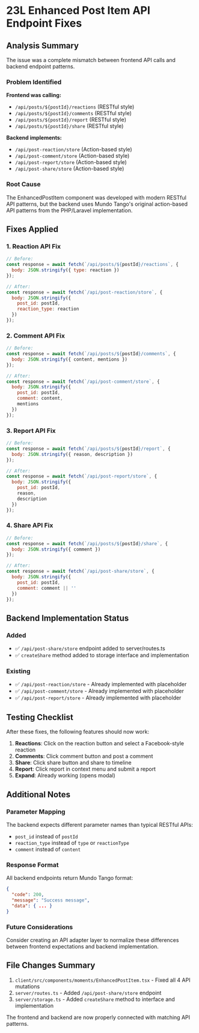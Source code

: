 # 23L Enhanced Post Item API Endpoint Fixes

## Analysis Summary

The issue was a complete mismatch between frontend API calls and backend endpoint patterns.

### Problem Identified

**Frontend was calling:**
- `/api/posts/${postId}/reactions` (RESTful style)
- `/api/posts/${postId}/comments` (RESTful style)
- `/api/posts/${postId}/report` (RESTful style)
- `/api/posts/${postId}/share` (RESTful style)

**Backend implements:**
- `/api/post-reaction/store` (Action-based style)
- `/api/post-comment/store` (Action-based style)
- `/api/post-report/store` (Action-based style)
- `/api/post-share/store` (Action-based style)

### Root Cause

The EnhancedPostItem component was developed with modern RESTful API patterns, but the backend uses Mundo Tango's original action-based API patterns from the PHP/Laravel implementation.

## Fixes Applied

### 1. Reaction API Fix
```javascript
// Before:
const response = await fetch(`/api/posts/${postId}/reactions`, {
  body: JSON.stringify({ type: reaction })
});

// After:
const response = await fetch(`/api/post-reaction/store`, {
  body: JSON.stringify({ 
    post_id: postId,
    reaction_type: reaction
  })
});
```

### 2. Comment API Fix
```javascript
// Before:
const response = await fetch(`/api/posts/${postId}/comments`, {
  body: JSON.stringify({ content, mentions })
});

// After:
const response = await fetch(`/api/post-comment/store`, {
  body: JSON.stringify({ 
    post_id: postId,
    comment: content,
    mentions 
  })
});
```

### 3. Report API Fix
```javascript
// Before:
const response = await fetch(`/api/posts/${postId}/report`, {
  body: JSON.stringify({ reason, description })
});

// After:
const response = await fetch(`/api/post-report/store`, {
  body: JSON.stringify({ 
    post_id: postId,
    reason,
    description 
  })
});
```

### 4. Share API Fix
```javascript
// Before:
const response = await fetch(`/api/posts/${postId}/share`, {
  body: JSON.stringify({ comment })
});

// After:
const response = await fetch(`/api/post-share/store`, {
  body: JSON.stringify({ 
    post_id: postId,
    comment: comment || ''
  })
});
```

## Backend Implementation Status

### Added
- ✅ `/api/post-share/store` endpoint added to server/routes.ts
- ✅ `createShare` method added to storage interface and implementation

### Existing
- ✅ `/api/post-reaction/store` - Already implemented with placeholder
- ✅ `/api/post-comment/store` - Already implemented with placeholder
- ✅ `/api/post-report/store` - Already implemented with placeholder

## Testing Checklist

After these fixes, the following features should now work:

1. **Reactions**: Click on the reaction button and select a Facebook-style reaction
2. **Comments**: Click comment button and post a comment
3. **Share**: Click share button and share to timeline
4. **Report**: Click report in context menu and submit a report
5. **Expand**: Already working (opens modal)

## Additional Notes

### Parameter Mapping
The backend expects different parameter names than typical RESTful APIs:
- `post_id` instead of `postId`
- `reaction_type` instead of `type` or `reactionType`
- `comment` instead of `content`

### Response Format
All backend endpoints return Mundo Tango format:
```json
{
  "code": 200,
  "message": "Success message",
  "data": { ... }
}
```

### Future Considerations
Consider creating an API adapter layer to normalize these differences between frontend expectations and backend implementation.

## File Changes Summary
1. `client/src/components/moments/EnhancedPostItem.tsx` - Fixed all 4 API mutations
2. `server/routes.ts` - Added `/api/post-share/store` endpoint
3. `server/storage.ts` - Added `createShare` method to interface and implementation

The frontend and backend are now properly connected with matching API patterns.